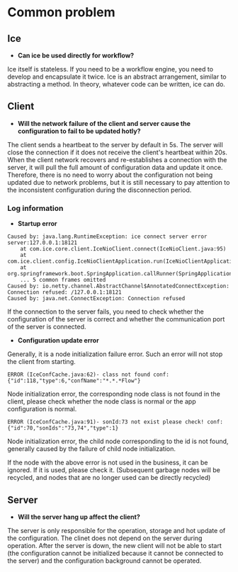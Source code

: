 # Common problem

## Ice

- **Can ice be used directly for workflow?**

Ice itself is stateless. If you need to be a workflow engine, you need to develop and encapsulate it twice.
Ice is an abstract arrangement, similar to abstracting a method. In theory, whatever code can be written, ice can do.

## Client

- **Will the network failure of the client and server cause the configuration to fail to be updated hotly?**

The client sends a heartbeat to the server by default in 5s. The server will close the connection if it does not receive the client's heartbeat within 20s. When the client network recovers and re-establishes a connection with the server, it will pull the full amount of configuration data and update it once. Therefore, there is no need to worry about the configuration not being updated due to network problems, but it is still necessary to pay attention to the inconsistent configuration during the disconnection period.

### Log information

- **Startup error**

````
Caused by: java.lang.RuntimeException: ice connect server error server:127.0.0.1:18121
    at com.ice.core.client.IceNioClient.connect(IceNioClient.java:95)
    at com.ice.client.config.IceNioClientApplication.run(IceNioClientApplication.java:24)
    at org.springframework.boot.SpringApplication.callRunner(SpringApplication.java:782)
    ... 5 common frames omitted
Caused by: io.netty.channel.AbstractChannel$AnnotatedConnectException: Connection refused: /127.0.0.1:18121
Caused by: java.net.ConnectException: Connection refused
````

If the connection to the server fails, you need to check whether the configuration of the server is correct and whether the communication port of the server is connected.

- **Configuration update error**

Generally, it is a node initialization failure error. Such an error will not stop the client from starting.

````
ERROR (IceConfCache.java:62)- class not found conf:{"id":118,"type":6,"confName":"*.*.*Flow"}
````

Node initialization error, the corresponding node class is not found in the client, please check whether the node class is normal or the app configuration is normal.

````
ERROR (IceConfCache.java:91)- sonId:73 not exist please check! conf:{"id":70,"sonIds":"73,74","type":1}
````

Node initialization error, the child node corresponding to the id is not found, generally caused by the failure of child node initialization.

If the node with the above error is not used in the business, it can be ignored. If it is used, please check it. (Subsequent garbage nodes will be recycled, and nodes that are no longer used can be directly recycled)


## Server
- **Will the server hang up affect the client?**

The server is only responsible for the operation, storage and hot update of the configuration. The clinet does not depend on the server during operation. After the server is down, the new client will not be able to start (the configuration cannot be initialized because it cannot be connected to the server) and the configuration background cannot be operated.